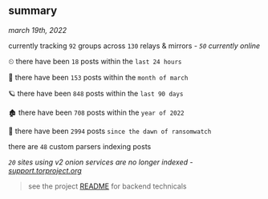 
## summary
_march 19th, 2022_

currently tracking `92` groups across `130` relays & mirrors - _`50` currently online_

⏲ there have been `18` posts within the `last 24 hours`

🦈 there have been `153` posts within the `month of march`

🪐 there have been `848` posts within the `last 90 days`

🏚 there have been `708` posts within the `year of 2022`

🦕 there have been `2994` posts `since the dawn of ransomwatch`

there are `48` custom parsers indexing posts

_`20` sites using v2 onion services are no longer indexed - [support.torproject.org](https://support.torproject.org/onionservices/v2-deprecation/)_

> see the project [README](https://github.com/thetanz/ransomwatch#ransomwatch--) for backend technicals
